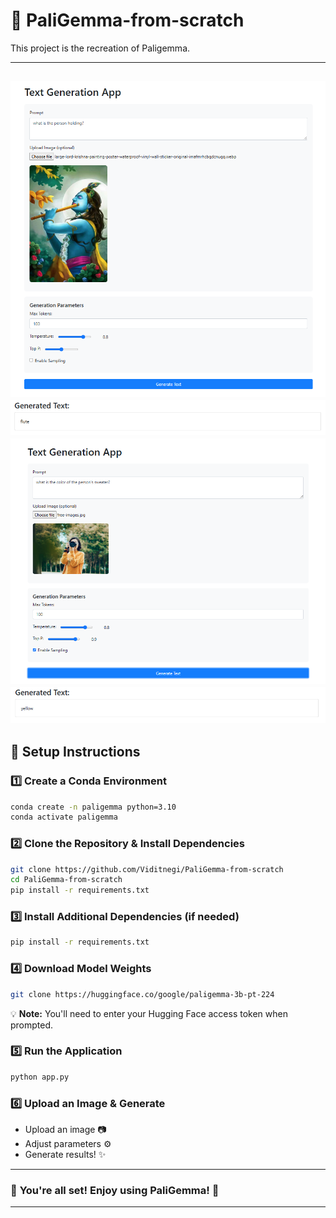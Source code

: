 # 🌟 PaliGemma-from-scratch

This project is the recreation of Paligemma.

---
![alt text](images/{A5BA6342-794F-43CF-A8AA-5837C86BDEED}.png)
![alt text](images/{ABC2C437-9924-4118-ACB7-197DAEC81ECB}.png)
![alt text](images/{E6596B16-98C5-470E-AB49-8B330527CFA2}.png)
![alt text](images/{EFB502E1-0170-4AED-B9AC-42CBB98F551A}.png)
---
## 🚀 Setup Instructions

### 1️⃣ Create a Conda Environment
```bash
conda create -n paligemma python=3.10
conda activate paligemma
```

### 2️⃣ Clone the Repository & Install Dependencies
```bash
git clone https://github.com/Viditnegi/PaliGemma-from-scratch
cd PaliGemma-from-scratch
pip install -r requirements.txt
```

### 3️⃣ Install Additional Dependencies (if needed)
```bash
pip install -r requirements.txt
```

### 4️⃣ Download Model Weights
```bash
git clone https://huggingface.co/google/paligemma-3b-pt-224
```
💡 **Note:** You'll need to enter your Hugging Face access token when prompted.

### 5️⃣ Run the Application
```bash
python app.py
```

### 6️⃣ Upload an Image & Generate
- Upload an image 📷  
- Adjust parameters ⚙️  
- Generate results! ✨  

---

### 🎯 **You're all set! Enjoy using PaliGemma!** 🎯

---
